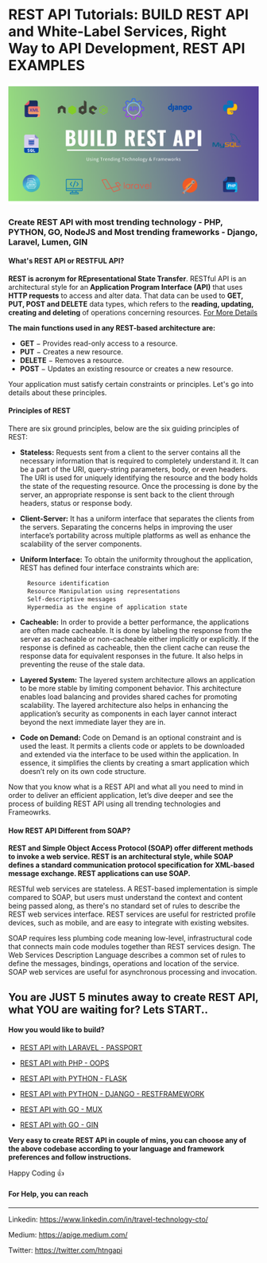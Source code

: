 # REST API Tutorials: BUILD REST API and White-Label Services, Right Way to API Development, REST API EXAMPLES
![Build REST API Using Trending Technology](https://github.com/TravelXML/Create-API-PYTHON-PHP-NODEJS-GO-DJANGO-LARAVEL-LUMEN-REST-API/blob/main/images/Build%20REST%20api.png)
### Create REST API with most trending technology - PHP, PYTHON, GO, NodeJS and Most trending frameworks - Django, Laravel, Lumen, GIN
#### What's REST API or RESTFUL API?

**REST is acronym for REpresentational State Transfer**. RESTful API is an architectural style for an **Application Program Interface (API)** that uses **HTTP requests** to access and alter data. That data can be used to **GET, PUT, POST and DELETE** data types, which refers to the **reading, updating, creating and deleting** of operations concerning resources. [For More Details](https://en.wikipedia.org/wiki/Representational_state_transfer)

**The main functions used in any REST-based architecture are:**
- **GET** − Provides read-only access to a resource.
- **PUT** − Creates a new resource.
- **DELETE** − Removes a resource.
- **POST** − Updates an existing resource or creates a new resource.

Your application must satisfy certain constraints or principles. Let's go into details about these principles.

#### Principles of REST

There are six ground principles, below are the six guiding principles of REST:

- **Stateless:**
    Requests sent from a client to the server contains all the necessary information that is required to completely understand it. It can be a part of the URI, query-string parameters, body, or even headers. The URI is used for uniquely identifying the resource and the body holds the state of the requesting resource. Once the processing is done by the server, an appropriate response is sent back to the client through headers, status or response body.
 - **Client-Server:** 
    It has a uniform interface that separates the clients from the servers. Separating the concerns helps in improving the user interface’s portability across multiple platforms as well as enhance the scalability of the server components.
    
- **Uniform Interface:**
    To obtain the uniformity throughout the application, REST has defined four interface constraints which are:
    
        Resource identification
        Resource Manipulation using representations
        Self-descriptive messages
        Hypermedia as the engine of application state
- **Cacheable:**
In order to provide a better performance, the applications are often made cacheable. It is done by labeling the response from the server as cacheable or non-cacheable either implicitly or explicitly. If the response is defined as cacheable, then the client cache can reuse the response data for equivalent responses in the future. It also helps in preventing the reuse of the stale data.
    
- **Layered System:**
The layered system architecture allows an application to be more stable by limiting component behavior.  This architecture enables load balancing and provides shared caches for promoting scalability. The layered architecture also helps in enhancing the application’s security as components in each layer cannot interact beyond the next immediate layer they are in.
    
- **Code on Demand:** 
    Code on Demand is an optional constraint and is used the least. It permits a clients code or applets to be downloaded and extended via the interface to be used within the application. In essence, it simplifies the clients by creating a smart application which doesn’t rely on its own code structure.

Now that you know what is a REST API and what all you need to mind in order to deliver an efficient application, let’s dive deeper and see the process of building REST API using all trending technologies and Frameowrks.


#### How REST API Different from SOAP?

**REST and Simple Object Access Protocol (SOAP) offer different methods to invoke a web service. REST is an architectural style, while SOAP defines a standard communication protocol specification for XML-based message exchange. REST applications can use SOAP.**

RESTful web services are stateless. A REST-based implementation is simple compared to SOAP, but users must understand the context and content being passed along, as there's no standard set of rules to describe the REST web services interface. REST services are useful for restricted profile devices, such as mobile, and are easy to integrate with existing websites.

SOAP requires less plumbing code meaning low-level, infrastructural code that connects main code modules together than REST services design. The Web Services Description Language describes a common set of rules to define the messages, bindings, operations and location of the service. SOAP web services are useful for asynchronous processing and invocation.

## You are JUST 5 minutes away to create REST API, what YOU are waiting for? Lets START..

#### How you would like to build? 

  * [REST API with LARAVEL - PASSPORT](https://github.com/TravelXML/REST-API-WITH-PYTHON-PHP-NODEJS-GO-DJANGO-LARAVEL-LUMEN-Examples/tree/main/LARAVEL-PASSPORT)  
  * [REST API with PHP - OOPS](https://github.com/TravelXML/REST-API-WITH-PYTHON-PHP-NODEJS-GO-DJANGO-LARAVEL-LUMEN-Examples/tree/main/PHP-OOPS)  
  * [REST API with PYTHON - FLASK](https://github.com/TravelXML/REST-API-WITH-PYTHON-PHP-NODEJS-GO-DJANGO-LARAVEL-LUMEN-Examples/tree/main/PYTHON)
  * [REST API with PYTHON - DJANGO - RESTFRAMEWORK](https://github.com/TravelXML/REST-API-WITH-PYTHON-PHP-NODEJS-GO-DJANGO-LARAVEL-LUMEN-Examples/tree/main/PYTHON-DJANGO-REST-FRAMEWORK)
  * [REST API with GO - MUX](https://github.com/TravelXML/REST-API-WITH-PYTHON-PHP-NODEJS-GO-DJANGO-LARAVEL-LUMEN-Examples/tree/main/GOLANG-MUX)  
  
  * [REST API with GO - GIN](https://github.com/TravelXML/REST-API-WITH-PYTHON-PHP-NODEJS-GO-DJANGO-LARAVEL-LUMEN-Examples/tree/main/GOLANG-GIN)


**Very easy to create REST API in couple of mins, you can choose any of the above codebase according to your language and framework preferences and follow instructions.**

Happy Coding 👍

#### For Help, you can reach
-------------------------------

Linkedin: https://www.linkedin.com/in/travel-technology-cto/

Medium: https://apige.medium.com/

Twitter: https://twitter.com/htngapi


